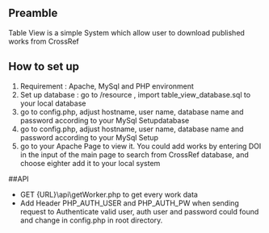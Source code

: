 ## Preamble

Table View is a simple System which allow user to download published works from CrossRef

## How to set up
  1. Requirement : Apache, MySql and PHP environment
  2. Set up database : go to /resource , import table_view_database.sql to your  local database
  3. go to config.php, adjust hostname, user name, database name and password according to your MySql Setupdatabase
  3. go to config.php, adjust hostname, user name, database name and password according to your MySql Setup
  4. go to your Apache Page to view it. You could add works by entering DOI in the input of the main page to search from CrossRef database, and choose eighter add it to your local system

##API
 - GET {URL}\api\getWorker.php  to get every work data  
 - Add Header PHP_AUTH_USER and PHP_AUTH_PW when sending request to Authenticate valid user, auth user  and password could found and change in config.php in root directory.
